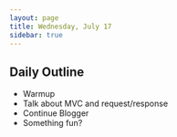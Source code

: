 ```yaml
---
layout: page
title: Wednesday, July 17
sidebar: true
---
```


## Daily Outline

* Warmup
* Talk about MVC and request/response
* Continue Blogger
* Something fun?
